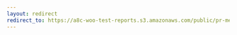 ```yaml
---
layout: redirect
redirect_to: https://a8c-woo-test-reports.s3.amazonaws.com/public/pr-merge/44479/api/index.html
---
```

